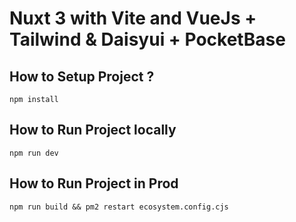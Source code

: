 # Nuxt 3 with Vite and VueJs + Tailwind & Daisyui + PocketBase

## How to Setup Project ?
```
npm install
```

## How to Run Project locally
```
npm run dev
```

## How to Run Project in Prod
```
npm run build && pm2 restart ecosystem.config.cjs
```
